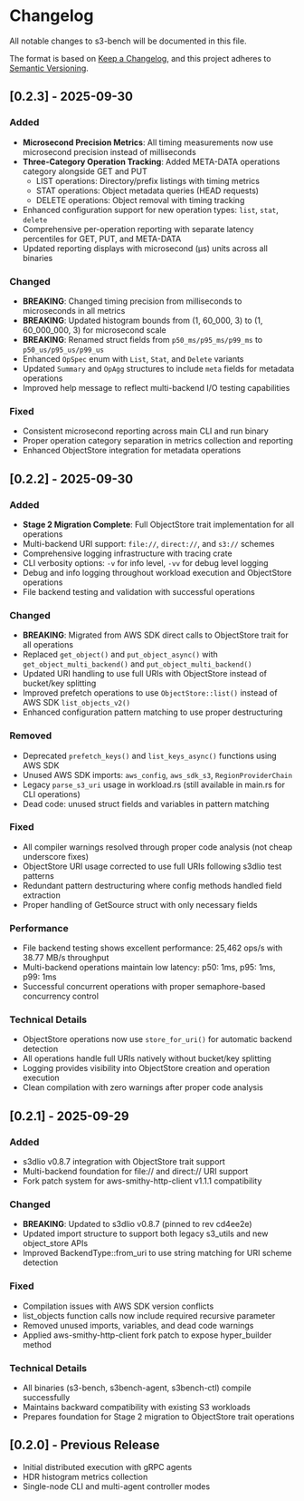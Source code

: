 # Changelog

All notable changes to s3-bench will be documented in this file.

The format is based on [Keep a Changelog](https://keepachangelog.com/en/1.0.0/),
and this project adheres to [Semantic Versioning](https://semver.org/spec/v2.0.0.html).

## [0.2.3] - 2025-09-30

### Added
- **Microsecond Precision Metrics**: All timing measurements now use microsecond precision instead of milliseconds
- **Three-Category Operation Tracking**: Added META-DATA operations category alongside GET and PUT
  - LIST operations: Directory/prefix listings with timing metrics
  - STAT operations: Object metadata queries (HEAD requests)
  - DELETE operations: Object removal with timing tracking
- Enhanced configuration support for new operation types: `list`, `stat`, `delete`
- Comprehensive per-operation reporting with separate latency percentiles for GET, PUT, and META-DATA
- Updated reporting displays with microsecond (µs) units across all binaries

### Changed
- **BREAKING**: Changed timing precision from milliseconds to microseconds in all metrics
- **BREAKING**: Updated histogram bounds from (1, 60_000, 3) to (1, 60_000_000, 3) for microsecond scale
- **BREAKING**: Renamed struct fields from `p50_ms/p95_ms/p99_ms` to `p50_us/p95_us/p99_us`
- Enhanced `OpSpec` enum with `List`, `Stat`, and `Delete` variants
- Updated `Summary` and `OpAgg` structures to include `meta` fields for metadata operations
- Improved help message to reflect multi-backend I/O testing capabilities

### Fixed
- Consistent microsecond reporting across main CLI and run binary
- Proper operation category separation in metrics collection and reporting
- Enhanced ObjectStore integration for metadata operations

## [0.2.2] - 2025-09-30

### Added
- **Stage 2 Migration Complete**: Full ObjectStore trait implementation for all operations
- Multi-backend URI support: `file://`, `direct://`, and `s3://` schemes
- Comprehensive logging infrastructure with tracing crate
- CLI verbosity options: `-v` for info level, `-vv` for debug level logging
- Debug and info logging throughout workload execution and ObjectStore operations
- File backend testing and validation with successful operations

### Changed
- **BREAKING**: Migrated from AWS SDK direct calls to ObjectStore trait for all operations
- Replaced `get_object()` and `put_object_async()` with `get_object_multi_backend()` and `put_object_multi_backend()`
- Updated URI handling to use full URIs with ObjectStore instead of bucket/key splitting
- Improved prefetch operations to use `ObjectStore::list()` instead of AWS SDK `list_objects_v2()`
- Enhanced configuration pattern matching to use proper destructuring

### Removed
- Deprecated `prefetch_keys()` and `list_keys_async()` functions using AWS SDK
- Unused AWS SDK imports: `aws_config`, `aws_sdk_s3`, `RegionProviderChain`
- Legacy `parse_s3_uri` usage in workload.rs (still available in main.rs for CLI operations)
- Dead code: unused struct fields and variables in pattern matching

### Fixed
- All compiler warnings resolved through proper code analysis (not cheap underscore fixes)
- ObjectStore URI usage corrected to use full URIs following s3dlio test patterns
- Redundant pattern destructuring where config methods handled field extraction
- Proper handling of GetSource struct with only necessary fields

### Performance
- File backend testing shows excellent performance: 25,462 ops/s with 38.77 MB/s throughput
- Multi-backend operations maintain low latency: p50: 1ms, p95: 1ms, p99: 1ms
- Successful concurrent operations with proper semaphore-based concurrency control

### Technical Details
- ObjectStore operations now use `store_for_uri()` for automatic backend detection
- All operations handle full URIs natively without bucket/key splitting
- Logging provides visibility into ObjectStore creation and operation execution
- Clean compilation with zero warnings after proper code analysis

## [0.2.1] - 2025-09-29

### Added
- s3dlio v0.8.7 integration with ObjectStore trait support
- Multi-backend foundation for file:// and direct:// URI support
- Fork patch system for aws-smithy-http-client v1.1.1 compatibility

### Changed
- **BREAKING**: Updated to s3dlio v0.8.7 (pinned to rev cd4ee2e)
- Updated import structure to support both legacy s3_utils and new object_store APIs
- Improved BackendType::from_uri to use string matching for URI scheme detection

### Fixed
- Compilation issues with AWS SDK version conflicts
- list_objects function calls now include required recursive parameter
- Removed unused imports, variables, and dead code warnings
- Applied aws-smithy-http-client fork patch to expose hyper_builder method

### Technical Details
- All binaries (s3-bench, s3bench-agent, s3bench-ctl) compile successfully
- Maintains backward compatibility with existing S3 workloads
- Prepares foundation for Stage 2 migration to ObjectStore trait operations

## [0.2.0] - Previous Release
- Initial distributed execution with gRPC agents
- HDR histogram metrics collection
- Single-node CLI and multi-agent controller modes
